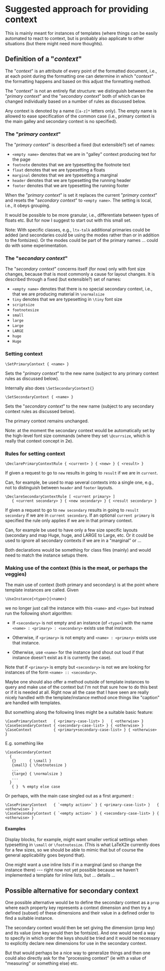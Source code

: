 # Suggested approach for providing context

This is mainly meant for instances of templates (where things can be
easily automated to react to context, but is probably also applicate
to other situations (but there might need more thoughts).


## Definition of a  "_context_"

The "_context_" is an attribute of every point of the formatted
document, i.e., at each point during the formatting one can determine in
which "_context_" the formatting happens and based on this adjust the
formatting method.

The "_context_" is not an entirely flat structure: we distinguish
between the "_primary context_" and the "_secondary context_" both of
which can be changed individually based on a number of rules as discussed below.

Any context is denoted by a name (`[a-z]*` letters only). The empty
name is allowed to ease specification of the common case (i.e.,
primary context is the main galley and secondary context is no
specified).

### The "_primary context_"

The "_primary context_" is described a fixed (but extensible?) set of names:

- `<empty name>` denotes that we are in "galley" context producing text for the page
- `footnote`     denotes that we are typesetting the footnote text
- `float`        denotes that we are typesetting a floats
- `marginal`     denotes that we are typesetting a marginal
- `header`       denotes that we are typesetting the running header
- `footer`       denotes that we are typesetting the running footer

When the "_primary context_" is set it replaces the current "_primary
context_" and resets the "_secondary context_" to `<empty name>`.  The
setting is local, i.e., it obeys grouping.

It would be possible to be more granular, i.e., differentiate between
types of floats etc. But for now I suggest to start out with this
small set.

Note: With specific classes, e.g., `ltx-talk` additional primaries
could be added (and secondaries could be using the modes rather than
or in addition to the fontsizes). Or the modes could be part of the
primary names ... could do with some experimentation.


### The "_secondary context_"

The "_secondary context_" concerns itself (for now) only with font
size changes, because that is most commonly a cause for layout
changes.  It is described through a fixed (but extensible?) set of names:

- `<empty name>` denotes that there is no special secondary context, i.e.,
   that we are producing material in `\normalsize`
- `tiny`         denotes that we are typesetting in `\tiny` font size
- `scriptsize`  
- `footnotesize`  
- `small`  
- `large`  
- `Large`  
- `LARGE`  
- `huge`  
- `Huge`  


### Setting context

```
\SetPrimaryContext { <name> }
```

Sets the "_primary context_" to the new name (subject to any primary
context rules as discussed below).

Internally also does `\SetSecondaryContext{}`


```
\SetSecondaryContext { <name> }
```

Sets the "_secondary context_" to the new name (subject to any secondary
context rules as discussed below).

The primary context remains unchanged.

Note: at the moment the secondary context would be automatically set
by the high-level font size commands (where they set `\@currsize`, which is
really that context concept in 2e).


### Rules for setting context

```
\DeclarePrimaryContextRule { <current> } { <new> } { <result> }
```

If given a request to go to `new` results in going to `result` if we
are in `current`.

Can, for example, be used to map several contexts into a single one,
e.g., not to distinguish between `header` and `footer` layouts.

```
\DeclareSecondaryContextRule [ <current primary> ]
   { <current secondary> } { <new secondary> } { <result secondary> }
```

If given a request to go to `new secondary` results in going to
`result secondary` if we are in `current secondary`. If an optional
`current primary` is specified the rule only applies if we are in that
primary context.

Can, for example be used to have only a few size specific layouts
(secondary and map Huge, huge, and LARGE to Large, etc. Or it could be
used to ignore all secondary contexts if we are in a "marginal" or \...

Both declarations would be something for class files (mainly) and would
need to match the instance setups there.


### Making use of the context (this is the meat, or perhaps the veggies)

The main use of context (both primary and secondary) is at the
point where template instances are called. Given

```
\UseInstance{<type>}{<name>}
```

we no longer just call the instance with this `<name>` and `<type>` but
instead run the following short algorithm:

- If `<secondary>` is not empty and an instance (of `<type>`) with the
  name `<name> : <primary> : <secondary>` exists use that instance.

- Otherwise, if `<primary>` is not empty and `<name> : <primary>`
  exists use that instance.

- Otherwise, use `<name>` for the instance (and shout out loud if that
  instance doesn't exist as it is currently the case).


Note that if `<primary>` is empty but `<secondary>` is not we are
looking for instances of the form `<name> :: <secondary>`.


Maybe one should also offer a method outside of template instances to
query and make use of the context but I'm not that sure how to do this
best or if it is needed at all. Right now all the case that I have
seen are really nicely handled with the template/instance method once
things like "caption" are handled with templates.

But something along the following lines might be a suitable basic feature:

```
\CasePrimaryContext   { <primary-case-list> }   { <otherwise> }
\CaseSecondaryContext { <secondary-case-list> } { <otherwise> }
\CaseContext          { <primary+secondary-case-list> } { <otherwise> }
```

E.g. something like
```
\CaseSecondaryContext
  {
   {}      { \small }
   {small} { \footnotesize }
   ...
   {large} { \normalsize }
   ...
  }
   { }  % empty else case

```

Or perhaps, with the main case singled out as a first argument :
```
\CasePrimaryContext   { `<empty action>` } { <primary-case-list> }   { <otherwise> }
\CaseSecondaryContext { `<empty action>` } { <secondary-case-list> } { <otherwise> }
```


#### Examples

Display blocks, for example, might want smaller vertical settings when
typesetting in `\small` or `\footnotesize`. (This is what LaTeX2e
currently does for a few sizes, so we should be able to mimic that but
of course the general applicability goes beyond that).

One might want a use inline lists if in a marginal (and so change the
instance there) --- right now not yet possible because we haven't
implemented a template for inline lists, but ... details ...


## Possible alternative for secondary context

One possible alternative would be to define the secondary context as a
`prop` where each property key represents a context dimension and then
try a defined (subset) of these dimensions and their value in a
defined order to find a suitable instance.

The secondary context would then be set giving the dimension (prop
key) and its value (one key would then be fontsize). And one would need
a way to specify in which order the keys should be tried and it would
be necessary to explicitly declare new dimensions for use in the
secondary context.

But that would perhaps be a nice way to generalize things and then one
could also directly ask for the "processing context" (ie with a value
of "measuring" or something else) etc.
